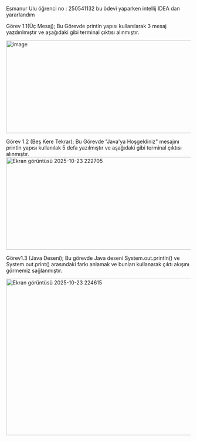 Esmanur Ulu 
öğrenci no : 250541132
bu ödevi yaparken intellij IDEA dan yararlandım 

Görev 1.1(Üç Mesaj);
Bu Görevde println yapısı kullanılarak 3 mesaj yazdırılmıştır ve aşağıdaki gibi terminal çıktısı alınmıştır.

<img width="1831" height="253" alt="image" src="https://github.com/user-attachments/assets/00b38334-dc86-474b-8745-a0dc0d930743" />

Görev 1.2 (Beş Kere Tekrar);
Bu Görevde "Java'ya Hoşgeldiniz" mesajını println yapısı kullanılak 5 defa yazılmıştır ve aşağıdaki gibi terminal çıktısı alınmıştır.
<img width="1831" height="253" alt="Ekran görüntüsü 2025-10-23 222705" src="https://github.com/user-attachments/assets/d24d0374-5fbf-4ec2-b508-4144eecac87b" />

Görev1.3 (Java Deseni);
Bu görevde Java deseni System.out.println()  ve System.out.print() arasındaki farkı anlamak ve bunları kullanarak çıktı akışını görmemiz sağlanmıştır.

<img width="1829" height="427" alt="Ekran görüntüsü 2025-10-23 224615" src="https://github.com/user-attachments/assets/f250070e-9b90-40fd-ae10-5273ccc9c3ab" />

